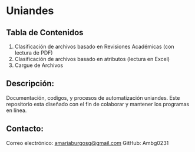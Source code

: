 # Uniandes

## Tabla de Contenidos

1. Clasificación de archivos basado en Revisiones Académicas (con lectura de PDF)
2. Clasificación de archivos basado en atributos (lectura en Excel)
3. Cargue de Archivos

## Descripción: 
Documentación, codigos, y procesos de automatización uniandes. Este repositorio esta diseñado con el fin de colaborar y mantener los programas en línea. 

## Contacto: 
Correo electrónico: amariaburgosg@gmail.com
GitHub: Ambg0231
